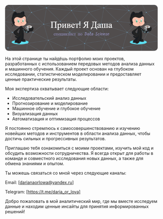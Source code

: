 ![Header](./github-header-image.png)



На этой странице ты найдёшь портфолио моих проектов, разработанных с использованием передовых методов анализа данных и машинного обучения. Каждый проект основан на глубоком исследовании, статистическом моделировании и предоставляет ценные практические результаты.


Моя экспертиза охватывает следующие области:

* Исследовательский анализ данных
* Прогнозирование и моделирование
* Машинное обучение и глубокое обучение
* Визуализация данных
* Автоматизация и оптимизация процессов

Я постоянно стремлюсь к самосовершенствованию и изучению новейших методов и инструментов в области анализа данных, чтобы достичь сильных и прогрессивных результатов.

Приглашаю тебя ознакомиться с моими проектами, изучить мой код и обсудить возможности сотрудничества. Я всегда открыт для работы в команде и совместного исследования новых данных, а также для обмена знаниями и опытом.

Ты можешь связаться со мной через следующие каналы: 

Email:    [darianaorlowa@yandex.ru]

Telegram: [https://t.me/daria_or_lova]
  
Добро пожаловать в мой аналитический мир, где мы вместе исследуем данные и находим ценные инсайты для принятия информированных решений!
